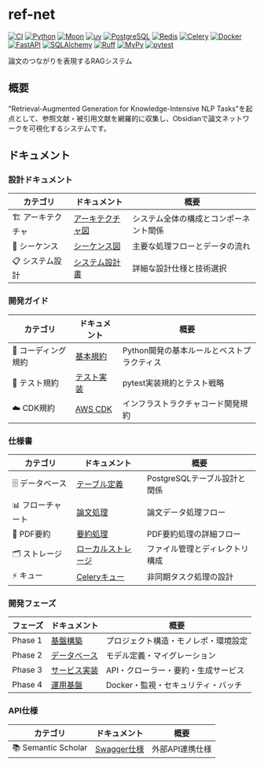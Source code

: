 # ref-net

[![CI](https://github.com/tsuji-tomonori/ref-net/actions/workflows/ci.yml/badge.svg)](https://github.com/tsuji-tomonori/ref-net/actions/workflows/ci.yml)
[![Python](https://img.shields.io/badge/python-3.12-blue.svg)](https://www.python.org/downloads/)
[![Moon](https://img.shields.io/badge/moon-task_runner-purple.svg)](https://moonrepo.dev/)
[![uv](https://img.shields.io/badge/uv-package_manager-green.svg)](https://docs.astral.sh/uv/)
[![PostgreSQL](https://img.shields.io/badge/PostgreSQL-database-blue.svg)](https://www.postgresql.org/)
[![Redis](https://img.shields.io/badge/Redis-cache-red.svg)](https://redis.io/)
[![Celery](https://img.shields.io/badge/Celery-task_queue-green.svg)](https://docs.celeryproject.org/)
[![Docker](https://img.shields.io/badge/Docker-containerization-blue.svg)](https://www.docker.com/)
[![FastAPI](https://img.shields.io/badge/FastAPI-web_framework-green.svg)](https://fastapi.tiangolo.com/)
[![SQLAlchemy](https://img.shields.io/badge/SQLAlchemy-ORM-red.svg)](https://www.sqlalchemy.org/)
[![Ruff](https://img.shields.io/badge/Ruff-linter-yellow.svg)](https://docs.astral.sh/ruff/)
[![MyPy](https://img.shields.io/badge/MyPy-type_checker-blue.svg)](https://mypy.readthedocs.io/)
[![pytest](https://img.shields.io/badge/pytest-testing-orange.svg)](https://docs.pytest.org/)

論文のつながりを表現するRAGシステム

## 概要

"Retrieval-Augmented Generation for Knowledge-Intensive NLP Tasks"を起点として、参照文献・被引用文献を網羅的に収集し、Obsidianで論文ネットワークを可視化するシステムです。

## ドキュメント

### 設計ドキュメント

| カテゴリ | ドキュメント | 概要 |
|----------|-------------|------|
| 🏗️ アーキテクチャ | [アーキテクチャ図](docs/design/architecture.md) | システム全体の構成とコンポーネント関係 |
| 🔄 シーケンス | [シーケンス図](docs/design/sequence.md) | 主要な処理フローとデータの流れ |
| 📋 システム設計 | [システム設計書](docs/design/system_design.md) | 詳細な設計仕様と技術選択 |

### 開発ガイド

| カテゴリ | ドキュメント | 概要 |
|----------|-------------|------|
| 📏 コーディング規約 | [基本規約](docs/development/coding-standards.md) | Python開発の基本ルールとベストプラクティス |
| 🧪 テスト規約 | [テスト実装](docs/development/coding-test.md) | pytest実装規約とテスト戦略 |
| ☁️ CDK規約 | [AWS CDK](docs/development/coding-cdk.md) | インフラストラクチャコード開発規約 |

### 仕様書

| カテゴリ | ドキュメント | 概要 |
|----------|-------------|------|
| 🗄️ データベース | [テーブル定義](docs/spec/table/postgresql_tables.md) | PostgreSQLテーブル設計と関係 |
| 📊 フローチャート | [論文処理](docs/spec/flowchart/paper_processor.md) | 論文データ処理フロー |
| 📄 PDF要約 | [要約処理](docs/spec/flowchart/pdf_summarizer.md) | PDF要約処理の詳細フロー |
| 🗂️ ストレージ | [ローカルストレージ](docs/spec/storage/local_storage.md) | ファイル管理とディレクトリ構成 |
| ⚡ キュー | [Celeryキュー](docs/spec/queue/celery_queue.md) | 非同期タスク処理の設計 |

### 開発フェーズ

| フェーズ | ドキュメント | 概要 |
|----------|-------------|------|
| Phase 1 | [基盤構築](docs/tasks/phase_01/README.md) | プロジェクト構造・モノレポ・環境設定 |
| Phase 2 | [データベース](docs/tasks/phase_02/README.md) | モデル定義・マイグレーション |
| Phase 3 | [サービス実装](docs/tasks/phase_03/README.md) | API・クローラー・要約・生成サービス |
| Phase 4 | [運用基盤](docs/tasks/phase_04/README.md) | Docker・監視・セキュリティ・バッチ |

### API仕様

| カテゴリ | ドキュメント | 概要 |
|----------|-------------|------|
| 📚 Semantic Scholar | [Swagger仕様](docs/semantic_scholar/swagger.json) | 外部API連携仕様 |
